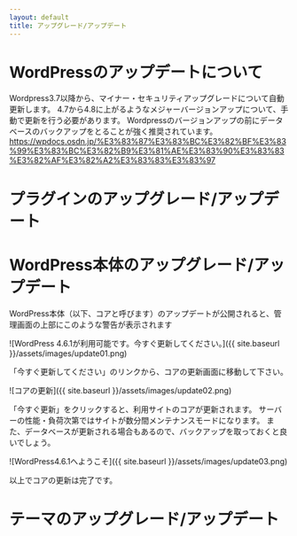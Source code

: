 ```yaml
---
layout: default
title: アップグレード/アップデート
---
```


# WordPressのアップデートについて
Wordpress3.7以降から、マイナー・セキュリティアップグレードについて自動更新します。
4.7から4.8に上がるようなメジャーバージョンアップについて、手動で更新を行う必要があります。
Wordpressのバージョンアップの前にデータベースのバックアップをとることが強く推奨されています。
https://wpdocs.osdn.jp/%E3%83%87%E3%83%BC%E3%82%BF%E3%83%99%E3%83%BC%E3%82%B9%E3%81%AE%E3%83%90%E3%83%83%E3%82%AF%E3%82%A2%E3%83%83%E3%83%97

# プラグインのアップグレード/アップデート

# WordPress本体のアップグレード/アップデート
WordPress本体（以下、コアと呼びます）のアップデートが公開されると、管理画面の上部にこのような警告が表示されます

![WordPress 4.6.1が利用可能です。今すぐ更新してください。]({{ site.baseurl }}/assets/images/update01.png)

「今すぐ更新してください」のリンクから、コアの更新画面に移動して下さい。

![コアの更新]({{ site.baseurl }}/assets/images/update02.png)

「今すぐ更新」をクリックすると、利用サイトのコアが更新されます。
サーバーの性能・負荷次第ではサイトが数分間メンテナンスモードになります。
また、データベースが更新される場合もあるので、バックアップを取っておくと良いでしょう。

![WordPress4.6.1へようこそ]({{ site.baseurl }}/assets/images/update03.png)

以上でコアの更新は完了です。

# テーマのアップグレード/アップデート
